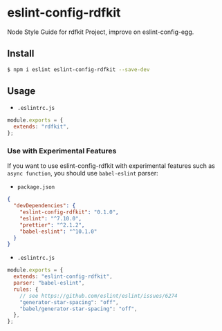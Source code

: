 # eslint-config-rdfkit

Node Style Guide for rdfkit Project, improve on eslint-config-egg.

## Install

```bash
$ npm i eslint eslint-config-rdfkit --save-dev
```

## Usage

- `.eslintrc.js`

```js
module.exports = {
  extends: "rdfkit",
};
```

### Use with Experimental Features

If you want to use eslint-config-rdfkit with experimental features such as `async function`, you should use `babel-eslint` parser:

- `package.json`

```json
{
  "devDependencies": {
    "eslint-config-rdfkit": "0.1.0",
    "eslint": "^7.10.0",
    "prettier": "^2.1.2",
    "babel-eslint": "^10.1.0"
  }
}
```

- `.eslintrc.js`

```js
module.exports = {
  extends: "eslint-config-rdfkit",
  parser: "babel-eslint",
  rules: {
    // see https://github.com/eslint/eslint/issues/6274
    "generator-star-spacing": "off",
    "babel/generator-star-spacing": "off",
  },
};
```
